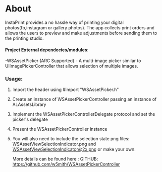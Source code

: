 # About

InstaPrint provides a no hassle way of printing your digital
photos(fb,instagram or gallery photos). The app collects print orders and
allows the users to preview and make adjustments before sending them to the
printing studio. 

#### Project External dependecies/modules:
-WSAssetPicker (ARC Supported) - A multi-image picker similar to UIImagePickerController that allows selection of multiple images.


### Usage:
1. Import the header using #import "WSAssetPicker.h"
2. Create an instance of WSAssetPickerController passing an instance of ALAssetsLibrary
3. Implement the WSAssetPickerControllerDelegate protocol and set the picker's delegate
4. Present the WSAssetPickerController instance
5. You will also need to include the selection state png files: WSAssetViewSelectionIndicator.png and WSAssetViewSelectionIndicator@2x.png or make your own.
	
	More details can be found here :
		GITHUB: https://github.com/w5mith/WSAssetPickerController
 
